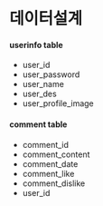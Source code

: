 # 데이터설계

#### userinfo table

- user_id
- user_password
- user_name
- user_des
- user_profile_image



#### comment table

- comment_id
- comment_content
- comment_date
- comment_like
- comment_dislike
- user_id